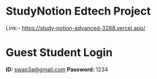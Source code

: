 # StudyNotion Edtech Project
Link:- https://study-notion-advanced-3288.vercel.app/
# Guest Student Login
<b>ID: </b> swap3a@gmail.com
<b>Password: </b> 1234
